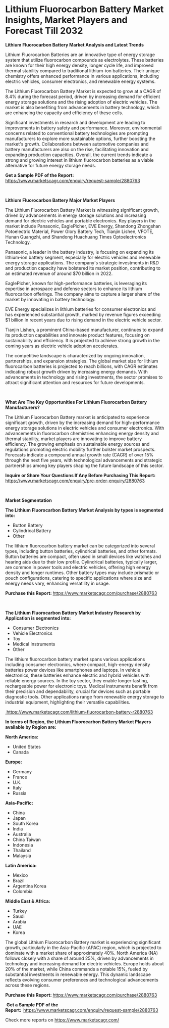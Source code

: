 <p><h1>Lithium Fluorocarbon Battery Market Insights, Market Players and Forecast Till 2032</h1></p><p><strong>Lithium Fluorocarbon Battery Market Analysis and Latest Trends</strong></p>
<p><p>Lithium Fluorocarbon Batteries are an innovative type of energy storage system that utilize fluorocarbon compounds as electrolytes. These batteries are known for their high energy density, longer cycle life, and improved thermal stability compared to traditional lithium-ion batteries. Their unique chemistry offers enhanced performance in various applications, including electric vehicles, consumer electronics, and renewable energy systems.</p><p>The Lithium Fluorocarbon Battery Market is expected to grow at a CAGR of 8.4% during the forecast period, driven by increasing demand for efficient energy storage solutions and the rising adoption of electric vehicles. The market is also benefiting from advancements in battery technology, which are enhancing the capacity and efficiency of these cells. </p><p>Significant investments in research and development are leading to improvements in battery safety and performance. Moreover, environmental concerns related to conventional battery technologies are prompting manufacturers to explore more sustainable options, further boosting the market's growth. Collaborations between automotive companies and battery manufacturers are also on the rise, facilitating innovation and expanding production capacities. Overall, the current trends indicate a strong and growing interest in lithium fluorocarbon batteries as a viable alternative for future energy storage needs.</p></p>
<p><strong>Get a Sample PDF of the Report:&nbsp;</strong> <a href="https://www.marketscagr.com/enquiry/request-sample/2880763?utm_campaign=2476&utm_medium=2&utm_source=Github&utm_content=ia&utm_term=12032025&utm_id=lithium-fluorocarbon-battery">https://www.marketscagr.com/enquiry/request-sample/2880763</a></p>
<p>&nbsp;</p>
<p><strong>Lithium Fluorocarbon Battery Major Market Players</strong></p>
<p><p>The Lithium Fluorocarbon Battery Market is witnessing significant growth, driven by advancements in energy storage solutions and increasing demand for electric vehicles and portable electronics. Key players in the market include Panasonic, EaglePicher, EVE Energy, Shandong Zhongshan Potoelectric Material, Power Glory Battery Tech, Tianjin Lishen, VFOTE, Hunan Guangzhi, and Shandong Huachuang Times Optoelectronics Technology.</p><p>Panasonic, a leader in the battery industry, is focusing on expanding its lithium-ion battery segment, especially for electric vehicles and renewable energy storage applications. The company's strategic investments in R&D and production capacity have bolstered its market position, contributing to an estimated revenue of around $70 billion in 2022.</p><p>EaglePicher, known for high-performance batteries, is leveraging its expertise in aerospace and defense sectors to enhance its lithium fluorocarbon offerings. The company aims to capture a larger share of the market by innovating in battery technology. </p><p>EVE Energy specializes in lithium batteries for consumer electronics and has experienced substantial growth, marked by revenue figures exceeding $1 billion in recent years due to rising demand in the electric vehicle sector.</p><p>Tianjin Lishen, a prominent China-based manufacturer, continues to expand its production capabilities and innovate product features, focusing on sustainability and efficiency. It is projected to achieve strong growth in the coming years as electric vehicle adoption accelerates.</p><p>The competitive landscape is characterized by ongoing innovation, partnerships, and expansion strategies. The global market size for lithium fluorocarbon batteries is projected to reach billions, with CAGR estimates indicating robust growth driven by increasing energy demands. With advancements in technology and rising investments, the sector promises to attract significant attention and resources for future developments.</p></p>
<p>&nbsp;</p>
<p><strong>What Are The Key Opportunities For Lithium Fluorocarbon Battery Manufacturers?</strong></p>
<p><p>The Lithium Fluorocarbon Battery market is anticipated to experience significant growth, driven by the increasing demand for high-performance energy storage solutions in electric vehicles and consumer electronics. With advancements in fluorocarbon chemistries enhancing energy density and thermal stability, market players are innovating to improve battery efficiency. The growing emphasis on sustainable energy sources and regulations promoting electric mobility further bolster market prospects. Forecasts indicate a compound annual growth rate (CAGR) of over 15% through the next five years, with technological advancements and strategic partnerships among key players shaping the future landscape of this sector.</p></p>
<p><strong>Inquire or Share Your Questions If Any Before Purchasing This Report:</strong> <a href="https://www.marketscagr.com/enquiry/pre-order-enquiry/2880763?utm_campaign=2476&utm_medium=2&utm_source=Github&utm_content=ia&utm_term=12032025&utm_id=lithium-fluorocarbon-battery">https://www.marketscagr.com/enquiry/pre-order-enquiry/2880763</a></p>
<p>&nbsp;</p>
<p><strong>Market Segmentation</strong></p>
<p><strong>The Lithium Fluorocarbon Battery Market Analysis by types is segmented into:</strong></p>
<p><ul><li>Button Battery</li><li>Cylindrical Battery</li><li>Other</li></ul></p>
<p><p>The lithium fluorocarbon battery market can be categorized into several types, including button batteries, cylindrical batteries, and other formats. Button batteries are compact, often used in small devices like watches and hearing aids due to their low profile. Cylindrical batteries, typically larger, are common in power tools and electric vehicles, offering high energy density and longer runtimes. Other battery types may include prismatic or pouch configurations, catering to specific applications where size and energy needs vary, enhancing versatility in usage.</p></p>
<p><strong>Purchase this Report:&nbsp;</strong><a href="https://www.marketscagr.com/purchase/2880763?utm_campaign=2476&utm_medium=2&utm_source=Github&utm_content=ia&utm_term=12032025&utm_id=lithium-fluorocarbon-battery">https://www.marketscagr.com/purchase/2880763</a></p>
<p>&nbsp;</p>
<p><strong>The Lithium Fluorocarbon Battery Market Industry Research by Application is segmented into:</strong></p>
<p><ul><li>Consumer Electronics</li><li>Vehicle Electronics</li><li>Toy</li><li>Medical Instruments</li><li>Other</li></ul></p>
<p><p>The lithium fluorocarbon battery market spans various applications including consumer electronics, where compact, high-energy density batteries power devices like smartphones and laptops. In vehicle electronics, these batteries enhance electric and hybrid vehicles with reliable energy sources. In the toy sector, they enable longer-lasting, rechargeable power for electronic toys. Medical instruments benefit from their precision and dependability, crucial for devices such as portable diagnostic tools. Other applications range from renewable energy storage to industrial equipment, highlighting their versatile capabilities.</p></p>
<p><a href="https://www.marketscagr.com/lithium-fluorocarbon-battery-r2880763?utm_campaign=2476&utm_medium=2&utm_source=Github&utm_content=ia&utm_term=12032025&utm_id=lithium-fluorocarbon-battery">&nbsp;https://www.marketscagr.com/lithium-fluorocarbon-battery-r2880763</a></p>
<p><strong>In terms of Region, the Lithium Fluorocarbon Battery Market Players available by Region are:</strong></p>
<p>
    <p> <strong> North America: </strong>
        <ul>
            <li>United States</li>
            <li>Canada</li>
        </ul>
        </p> 
    <p> <strong> Europe: </strong>
        <ul>
            <li>Germany</li>
            <li>France</li>
            <li>U.K.</li>
            <li>Italy</li>
            <li>Russia</li>
        </ul>
        </p> 
    <p> <strong> Asia-Pacific: </strong>
        <ul>
            <li>China</li>
            <li>Japan</li>
            <li>South Korea</li>
            <li>India</li>
            <li>Australia</li>
            <li>China Taiwan</li>
            <li>Indonesia</li>
            <li>Thailand</li>
            <li>Malaysia</li>
        </ul>
        </p> 
    <p> <strong> Latin America: </strong>
        <ul>
            <li>Mexico</li>
            <li>Brazil</li>
            <li>Argentina Korea</li>
            <li>Colombia</li>
        </ul>
        </p> 
    <p> <strong> Middle East & Africa: </strong>
        <ul>
            <li>Turkey</li>
            <li>Saudi</li>
            <li>Arabia</li>
            <li>UAE</li>
            <li>Korea</li>
        </ul>
    </p>
    </p>
<p><p>The global Lithium Fluorocarbon Battery market is experiencing significant growth, particularly in the Asia-Pacific (APAC) region, which is projected to dominate with a market share of approximately 40%. North America (NA) follows closely with a share of around 25%, driven by advancements in technology and increasing demand for electric vehicles. Europe holds about 20% of the market, while China commands a notable 15%, fueled by substantial investments in renewable energy. This dynamic landscape reflects evolving consumer preferences and technological advancements across these regions.</p></p>
<p><strong>Purchase this Report: </strong><a href="https://www.marketscagr.com/purchase/2880763?utm_campaign=2476&utm_medium=2&utm_source=Github&utm_content=ia&utm_term=12032025&utm_id=lithium-fluorocarbon-battery">https://www.marketscagr.com/purchase/2880763</a></p>
<p>&nbsp;<strong>Get a Sample PDF of the Report:&nbsp;&nbsp;</strong><a href="https://www.marketscagr.com/enquiry/request-sample/2880763?utm_campaign=2476&utm_medium=2&utm_source=Github&utm_content=ia&utm_term=12032025&utm_id=lithium-fluorocarbon-battery">https://www.marketscagr.com/enquiry/request-sample/2880763</a></p>
<p><strong></strong></p>
<p>Check more reports on <a href="https://www.marketscagr.com/?utm_campaign=2476&utm_medium=2&utm_source=Github&utm_content=ia&utm_term=12032025&utm_id=lithium-fluorocarbon-battery">https://www.marketscagr.com/</a></p>